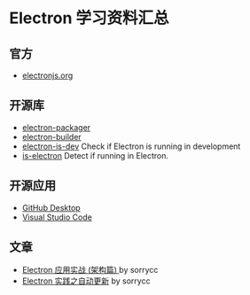 # Electron 学习资料汇总

## 官方
- [electronjs.org](https://electronjs.org)

## 开源库
- [electron-packager](https://github.com/electron/electron-packager)
- [electron-builder](https://github.com/electron-userland/electron-builder)
- [electron-is-dev](https://github.com/sindresorhus/electron-is-dev) Check if Electron is running in development
- [is-electron](https://github.com/cheton/is-electron) Detect if running in Electron.

## 开源应用
- [GitHub Desktop](https://github.com/desktop/desktop)
- [Visual Studio Code](https://github.com/microsoft/vscode)

## 文章
- [Electron 应用实战 (架构篇) ](https://github.com/sorrycc/blog/issues/13) by sorrycc
- [Electron 实践之自动更新](https://github.com/sorrycc/blog/issues/26) by sorrycc